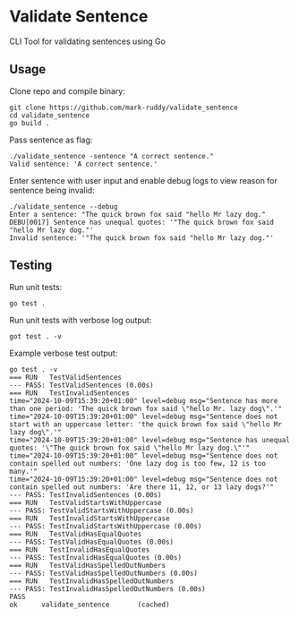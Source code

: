 # Validate Sentence
CLI Tool for validating sentences using Go

## Usage
Clone repo and compile binary:

```
git clone https://github.com/mark-ruddy/validate_sentence
cd validate_sentence
go build .
```

Pass sentence as flag:

```
./validate_sentence -sentence "A correct sentence."
Valid sentence: 'A correct sentence.'
```

Enter sentence with user input and enable debug logs to view reason for sentence being invalid:

```
./validate_sentence --debug
Enter a sentence: "The quick brown fox said "hello Mr lazy dog."
DEBU[0017] Sentence has unequal quotes: '"The quick brown fox said "hello Mr lazy dog."'
Invalid sentence: '"The quick brown fox said "hello Mr lazy dog."'
```

## Testing
Run unit tests:

```
go test .
```

Run unit tests with verbose log output:

```
got test . -v
```

Example verbose test output:

```
go test . -v
=== RUN   TestValidSentences
--- PASS: TestValidSentences (0.00s)
=== RUN   TestInvalidSentences
time="2024-10-09T15:39:20+01:00" level=debug msg="Sentence has more than one period: 'The quick brown fox said \"hello Mr. lazy dog\".'"
time="2024-10-09T15:39:20+01:00" level=debug msg="Sentence does not start with an uppercase letter: 'the quick brown fox said \"hello Mr lazy dog\".'"
time="2024-10-09T15:39:20+01:00" level=debug msg="Sentence has unequal quotes: '\"The quick brown fox said \"hello Mr lazy dog.\"'"
time="2024-10-09T15:39:20+01:00" level=debug msg="Sentence does not contain spelled out numbers: 'One lazy dog is too few, 12 is too many.'"
time="2024-10-09T15:39:20+01:00" level=debug msg="Sentence does not contain spelled out numbers: 'Are there 11, 12, or 13 lazy dogs?'"
--- PASS: TestInvalidSentences (0.00s)
=== RUN   TestValidStartsWithUppercase
--- PASS: TestValidStartsWithUppercase (0.00s)
=== RUN   TestInvalidStartsWithUppercase
--- PASS: TestInvalidStartsWithUppercase (0.00s)
=== RUN   TestValidHasEqualQuotes
--- PASS: TestValidHasEqualQuotes (0.00s)
=== RUN   TestInvalidHasEqualQuotes
--- PASS: TestInvalidHasEqualQuotes (0.00s)
=== RUN   TestValidHasSpelledOutNumbers
--- PASS: TestValidHasSpelledOutNumbers (0.00s)
=== RUN   TestInvalidHasSpelledOutNumbers
--- PASS: TestInvalidHasSpelledOutNumbers (0.00s)
PASS
ok      validate_sentence       (cached)
```
